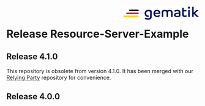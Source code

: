 <img align="right" width="200" height="37" src="assets/Gematik_Logo_Flag.png"/> <br/>

# Release Resource-Server-Example
## Release 4.1.0
This repository is obsolete from version 4.1.0. It has been merged with our [Relying Party](https://github.com/gematik/Vue-Oidcauth-Sample.git) repository for convenience.
## Release 4.0.0